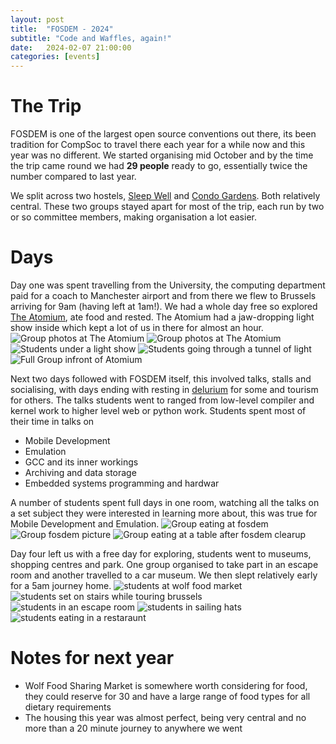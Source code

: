 ```yaml
---
layout: post
title:  "FOSDEM - 2024"
subtitle: "Code and Waffles, again!"
date:   2024-02-07 21:00:00
categories: [events]
---
```

# The Trip
FOSDEM is one of the largest open source conventions out there, its been tradition for CompSoc to travel there each year for a while now and this year was no different. We started organising mid October and by the time the trip came round we had **29 people** ready to go, essentially twice the number compared to last year.

We split across two hostels, [Sleep Well](https://www.booking.com/hotel/be/sleep-well-youth-hostel.html) and [Condo Gardens](https://www.booking.com/hotel/be/citygardensflats.en-gb.html). Both relatively central. These two groups stayed apart for most of the trip, each run by two or so committee members, making organisation a lot easier.

# Days
Day one was spent travelling from the University, the computing department paid for a coach to Manchester airport and from there we flew to Brussels arriving for 9am (having left at 1am!). We had a whole day free so explored [The Atomium](https://atomium.be/home/Index), ate food and rested. The Atomium had a jaw-dropping light show inside which kept a lot of us in there for almost an hour.
![Group photos at The Atomium](https://abercompsoc.github.io/assets/fosdem2024/condoAtomium.jpg)
![Group photos at The Atomium](https://abercompsoc.github.io/assets/fosdem2024/SleepWellAtomium.png)
![Students under a light show](https://abercompsoc.github.io/assets/fosdem2024/lights2.jpg)
![Students going through a tunnel of light](https://abercompsoc.github.io/assets/fosdem2024/lights1.jpg)
![Full Group infront of Atomium](https://abercompsoc.github.io/assets/fosdem2024/groupAtomiumPhoto.jpg)

Next two days followed with FOSDEM itself, this involved talks, stalls and socialising, with days ending with resting in [delurium](https://www.deliriumvillage.com/bar/delirium-cafe/) for some and tourism for others. The talks students went to ranged from low-level compiler and kernel work to higher level web or python work. Students spent most of their time in talks on
- Mobile Development
- Emulation
- GCC and its inner workings
- Archiving and data storage
- Embedded systems programming and hardwar

A number of students spent full days in one room, watching all the talks on a set subject they were interested in learning more about, this was true for Mobile Development and Emulation.
![Group eating at fosdem](https://abercompsoc.github.io/assets/fosdem2024/food.jpg)
![Group fosdem picture](https://abercompsoc.github.io/assets/fosdem2024/groupFosdemPic.jpg)
![Group eating at a table after fosdem clearup](https://abercompsoc.github.io/assets/fosdem2024/volunteering.jpg)

Day four left us with a free day for exploring, students went to museums, shopping centres and park. One group organised to take part in an escape room and another travelled to a car museum. We then slept relatively early for a 5am journey home.
![students at wolf food market](https://abercompsoc.github.io/assets/fosdem2024/wolfFoodMarket.jpg)
![students set on stairs while touring brussels](https://abercompsoc.github.io/assets/fosdem2024/Stairs.jpg)
![students in an escape room](https://abercompsoc.github.io/assets/fosdem2024/escapeRoom.jpg)
![students in sailing hats](https://abercompsoc.github.io/assets/fosdem2024/sailingHats.jpg)
![students eating in a restaraunt](https://abercompsoc.github.io/assets/fosdem2024/condoPic.jpg)

# Notes for next year
- Wolf Food Sharing Market is somewhere worth considering for food, they could reserve for 30 and have a large range of food types for all dietary requirements
- The housing this year was almost perfect, being very central and no more than a 20 minute journey to anywhere we went